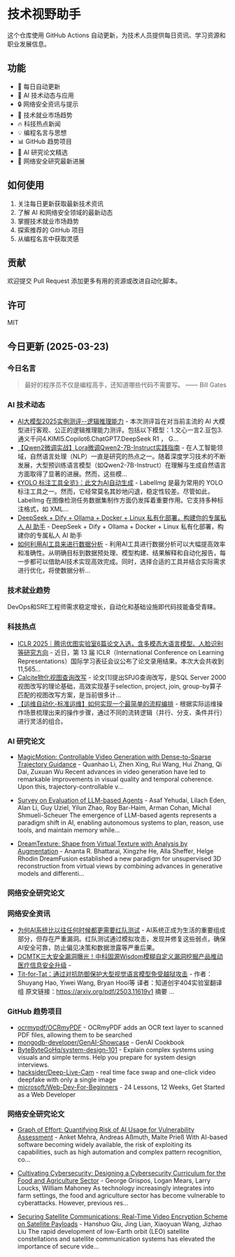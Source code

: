 # 技术视野助手

这个仓库使用 GitHub Actions 自动更新，为技术人员提供每日资讯、学习资源和职业发展信息。

## 功能

- 🔄 每日自动更新
- 🤖 AI 技术动态与应用
- 🔒 网络安全资讯与提示
- 💼 技术就业市场趋势
- 🔥 科技热点新闻
- 💡 编程名言与思想
- 📊 GitHub 趋势项目
- 📝 AI 研究论文精选
- 🔐 网络安全研究最新进展

## 如何使用

1. 关注每日更新获取最新技术资讯
2. 了解 AI 和网络安全领域的最新动态
3. 掌握技术就业市场趋势
4. 探索推荐的 GitHub 项目
5. 从编程名言中获取灵感

## 贡献

欢迎提交 Pull Request 添加更多有用的资源或改进自动化脚本。

## 许可

MIT

## 今日更新 (2025-03-23)

### 今日名言

> 最好的程序员不仅是编程高手，还知道哪些代码不需要写。 —— Bill Gates

### AI 技术动态

- [AI大模型2025实例测评--逻辑推理能力](https://blog.csdn.net/xyzcto/article/details/145304528) - 本次测评旨在对当前主流的 AI 大模型进行客观、公正的逻辑推理能力测评。包括以下模型：1.文心一言2.豆包3.通义千问4.KIMI5.Copilot6.ChatGPT7.DeepSeek R1 ， G...
- [【Qwen2微调实战】Lora微调Qwen2-7B-Instruct实践指南](https://blog.csdn.net/xiaobing259/article/details/140594017) - 在人工智能领域，自然语言处理（NLP）一直是研究的热点之一。随着深度学习技术的不断发展，大型预训练语言模型（如Qwen2-7B-Instruct）在理解与生成自然语言方面取得了显著的进展。然而，这些模...
- [《YOLO 标注工具全览》：此文为AI自动生成](https://blog.csdn.net/zheng_ruiguo/article/details/143086275) - LabelImg 是最为常用的 YOLO 标注工具之一。然而，它经常莫名其妙地闪退，稳定性较差。尽管如此，LabelImg 在图像检测任务数据集制作方面仍发挥着重要作用。它支持多种标注格式，如 XML...
- [DeepSeek + Dify + Ollama + Docker + Linux 私有化部署，构建你的专属私人 AI 助手](https://blog.csdn.net/weixin_40816738/article/details/145662715) - DeepSeek + Dify + Ollama + Docker + Linux 私有化部署，构建你的专属私人 AI 助手
- [如何利用AI工具来进行数据分析](https://blog.csdn.net/bestpasu/article/details/145381269) - 利用AI工具进行数据分析可以大幅提高效率和准确性。从明确目标到数据预处理、模型构建、结果解释和自动化报告，每一步都可以借助AI技术实现高效完成。同时，选择合适的工具并结合实际需求进行优化，将使数据分析...


### 技术就业趋势

DevOps和SRE工程师需求稳定增长，自动化和基础设施即代码技能备受青睐。

### 科技热点

- [ICLR 2025｜腾讯优图实验室6篇论文入选，含多模态大语言模型、人脸识别等研究方向](https://cloud.tencent.com/developer/article/2506269) - 近日，第 13 届 ICLR（International Conference on Learning Representations）国际学习表征会议公布了论文录用结果。本次大会共收到 11,565...
- [Calcite物化视图查询改写](https://cloud.tencent.com/developer/article/2506330) - 论文[1]提出SPJG查询改写，是SQL Server 2000视图改写的理论基础，高效实现基于selection, project, join, group-by算子匹配的视图改写方案，是当前很多计...
- [【运维自动化-标准运维】如何实现一个最简单的流程编排](https://cloud.tencent.com/developer/article/2506402) - 根据实际运维操作场景梳理出来的操作步骤，通过不同的流转逻辑（并行、分支、条件并行）进行灵活的组合。


### AI 研究论文

- [MagicMotion: Controllable Video Generation with Dense-to-Sparse
  Trajectory Guidance](http://arxiv.org/abs/2503.16421v1) - Quanhao Li, Zhen Xing, Rui Wang, Hui Zhang, Qi Dai, Zuxuan Wu
  Recent advances in video generation have led to remarkable improvements in
visual quality and temporal coherence. Upon this, trajectory-controllable v...

- [Survey on Evaluation of LLM-based Agents](http://arxiv.org/abs/2503.16416v1) - Asaf Yehudai, Lilach Eden, Alan Li, Guy Uziel, Yilun Zhao, Roy Bar-Haim, Arman Cohan, Michal Shmueli-Scheuer
  The emergence of LLM-based agents represents a paradigm shift in AI, enabling
autonomous systems to plan, reason, use tools, and maintain memory while...

- [DreamTexture: Shape from Virtual Texture with Analysis by Augmentation](http://arxiv.org/abs/2503.16412v1) - Ananta R. Bhattarai, Xingzhe He, Alla Sheffer, Helge Rhodin
  DreamFusion established a new paradigm for unsupervised 3D reconstruction
from virtual views by combining advances in generative models and
differenti...



### 网络安全研究论文



### 网络安全资讯

- [为何AI系统比以往任何时候都更需要红队测试](https://www.freebuf.com/articles/neopoints/425467.html) - AI系统正成为生活的重要组成部分，但存在严重漏洞。红队测试通过模拟攻击，发现并修复这些弱点，确保AI安全可靠，防止偏见决策和数据泄露等严重后果。
- [DCMTK三大安全漏洞曝光！中科固源Wisdom模糊自定义漏洞挖掘产品推动医疗信息安全升级](https://www.anquanke.com/post/id/305296) - 
- [Tit-for-Tat：通过对抗防御保护大型视觉语言模型免受越狱攻击](https://paper.seebug.org/3309/) - 作者：Shuyang Hao, Yiwei Wang, Bryan Hooi等
译者：知道创宇404实验室翻译组
原文链接：https://arxiv.org/pdf/2503.11619v1
摘要
...


### GitHub 趋势项目

- [ocrmypdf/OCRmyPDF](https://github.com/ocrmypdf/OCRmyPDF) - OCRmyPDF adds an OCR text layer to scanned PDF files, allowing them to be searched
- [mongodb-developer/GenAI-Showcase](https://github.com/mongodb-developer/GenAI-Showcase) - GenAI Cookbook
- [ByteByteGoHq/system-design-101](https://github.com/ByteByteGoHq/system-design-101) - Explain complex systems using visuals and simple terms. Help you prepare for system design interviews.
- [hacksider/Deep-Live-Cam](https://github.com/hacksider/Deep-Live-Cam) - real time face swap and one-click video deepfake with only a single image
- [microsoft/Web-Dev-For-Beginners](https://github.com/microsoft/Web-Dev-For-Beginners) - 24 Lessons, 12 Weeks, Get Started as a Web Developer


### 网络安全研究论文

- [Graph of Effort: Quantifying Risk of AI Usage for Vulnerability
  Assessment](http://arxiv.org/abs/2503.16392v1) - Anket Mehra, Andreas Aßmuth, Malte Prieß
  With AI-based software becoming widely available, the risk of exploiting its
capabilities, such as high automation and complex pattern recognition, co...

- [Cultivating Cybersecurity: Designing a Cybersecurity Curriculum for the
  Food and Agriculture Sector](http://arxiv.org/abs/2503.16292v1) - George Grispos, Logan Mears, Larry Loucks, William Mahoney
  As technology increasingly integrates into farm settings, the food and
agriculture sector has become vulnerable to cyberattacks. However, previous
res...

- [Securing Satellite Communications: Real-Time Video Encryption Scheme on
  Satellite Payloads](http://arxiv.org/abs/2503.16287v1) - Hanshuo Qiu, Jing Lian, Xiaoyuan Wang, Jizhao Liu
  The rapid development of low-Earth orbit (LEO) satellite constellations and
satellite communication systems has elevated the importance of secure vide...

